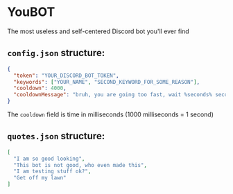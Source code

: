 # YouBOT
The most useless and self-centered Discord bot you'll ever find

## `config.json` structure:
```JSON
{
  "token": "YOUR_DISCORD_BOT_TOKEN",
  "keywords": ["YOUR_NAME", "SECOND_KEYWORD_FOR_SOME_REASON"],
  "cooldown": 4000,
  "cooldownMessage": "bruh, you are going too fast, wait %seconds% seconds"
}
```
The `cooldown` field is time in milliseconds (1000 milliseconds = 1 second)


## `quotes.json` structure:
```JSON
[
  "I am so good looking",
  "This bot is not good, who even made this",
  "I am testing stuff ok?",
  "Get off my lawn"
]
```
